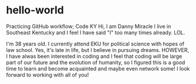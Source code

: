 # hello-world
Practicing GitHub workflow; Code KY
Hi, I am Danny Miracle I live in Southeast Kentucky and I feel I have said "I" too many times already. LOL. 

I'm 38 years old. I currently attend EKU for political science with hopes of law school. Yes, it's late in life, but I believe in pursuing dreams. HOWEVER, I have alwas been interested in coding and I feel that coding will be large part of our future and the evolution of humanity, so I figured this is a good time to learn and become acquainted and maybe even network some! I look forward to working with all of you! 
